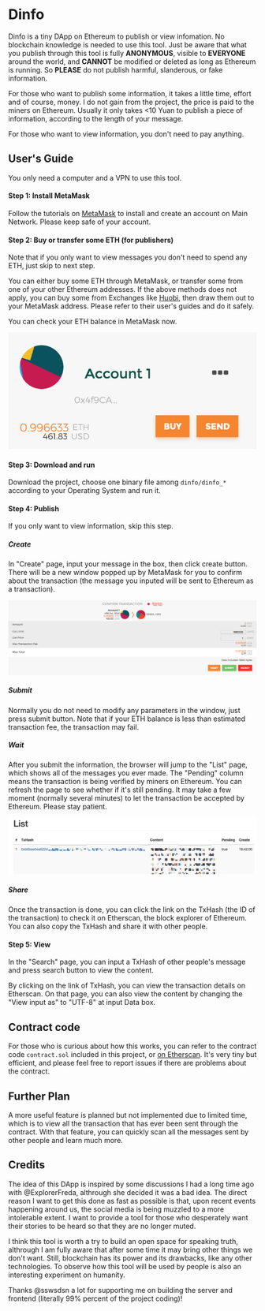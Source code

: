 # Dinfo

Dinfo is a tiny DApp on Ethereum to publish or view infomation. No blockchain knowledge is needed to use this tool. Just be aware that what you publish through this tool is fully **ANONYMOUS**, visible to **EVERYONE** around the world, and **CANNOT** be modified or deleted as long as Ethereum is running. So **PLEASE** do not publish harmful, slanderous, or fake information.

For those who want to publish some information, it takes a little time, effort and of course, money. I do not gain from the project, the price is paid to the miners on Ethereum. Usually it only takes <10 Yuan to publish a piece of information, according to the length of your message.

For those who want to view information, you don't need to pay anything.


## User's Guide

You only need a computer and a VPN to use this tool.

#### Step 1: Install MetaMask

Follow the tutorials on [MetaMask](www.metamask.io) to install and create an account on Main Network. Please keep safe of your account.

#### Step 2: Buy or transfer some ETH (for publishers)

Note that if you only want to view messages you don't need to spend any ETH, just skip to next step.

You can either buy some ETH through MetaMask, or transfer some from one of your other Ethereum addresses. If the above methods does not apply, you can buy some from Exchanges like [Huobi](huobi.pro), then draw them out to your MetaMask address. Please refer to their user's guides and do it safely.

You can check your ETH balance in MetaMask now.

![account](screenshots/account.png)

#### Step 3: Download and run

Download the project, choose one binary file among `dinfo/dinfo_*`  according to your Operating System and run it.

#### Step 4: Publish

If you only want to view information, skip this step.

##### Create

In "Create" page, input your message in the box, then click create button. There will be a new window popped up by MetaMask for you to confirm about the transaction (the message you inputed will be sent to Ethereum as a transaction).

![confirm](screenshots/tx.png)

##### Submit

Normally you do not need to modify any parameters in the window, just press submit button. Note that if your ETH balance is less than estimated transaction fee, the transaction may fail.

##### Wait
After you submit the information, the browser will jump to the "List" page, which shows all of the messages you ever made. The "Pending" column means the transaction is being verified by miners on Ethereum. You can refresh the page to see whether if it's still pending. It may take a few moment (normally several minutes) to let the transaction be accepted by Ethereum. Please stay patient.

![list](screenshots/list.jpeg)

##### Share

Once the transaction is done, you can click the link on the TxHash (the ID of the transaction) to check it on Etherscan, the block explorer of Ethereum. You can also copy the TxHash and share it with other people. 

#### Step 5: View

In the "Search" page, you can input a TxHash of other people's message and press search button to view the content.

By clicking on the link of TxHash, you can view the transaction details on Etherscan. On that page, you can also view the content by changing the "View input as" to "UTF-8" at input Data box.

## Contract code

For those who is curious about how this works, you can refer to the contract code `contract.sol` included in this project, or [on Etherscan](https://etherscan.io/address/0x6d105976d1a93e1ce23b825b562519144a56d7a4). It's very tiny but efficient, and please feel free to report issues if there are problems about the contract.

## Further Plan

A more useful feature is planned but not implemented due to limited time, which is to view all the transaction that has ever been sent through the contract. With that feature, you can quickly scan all the messages sent by other people and learn much more.

## Credits

The idea of this DApp is inspired by some discussions I had a long time ago with @ExplorerFreda, althrough she decided it was a bad idea. The direct reason I want to get this done as fast as possible is that, upon recent events happening around us, the social media is being muzzled to a more intolerable extent. I want to provide a tool for those who desperately want their stories to be heard so that they are no longer muted.

I think this tool is worth a try to build an open space for speaking truth, althrough I am fully aware that after some time it may bring other things we don't want. Still, blockchain has its power and its drawbacks, like any other technologies. To observe how this tool will be used by people is also an interesting experiment on humanity.

Thanks @sswsdsn a lot for supporting me on building the server and frontend (literally 99% percent of the project coding)!
